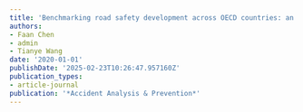 ```yaml
---
title: 'Benchmarking road safety development across OECD countries: an empirical analysis for a decade'
authors:
- Faan Chen
- admin
- Tianye Wang
date: '2020-01-01'
publishDate: '2025-02-23T10:26:47.957160Z'
publication_types:
- article-journal
publication: '*Accident Analysis & Prevention*'
---
```

